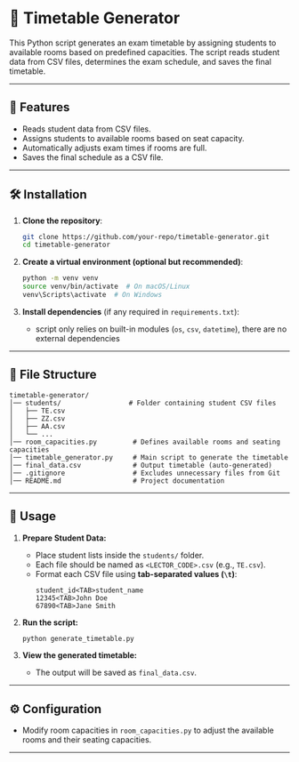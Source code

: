 # 📅 Timetable Generator

This Python script generates an exam timetable by assigning students to available rooms based on predefined capacities. The script reads student data from CSV files, determines the exam schedule, and saves the final timetable.

---

## 🚀 Features
- Reads student data from CSV files.
- Assigns students to available rooms based on seat capacity.
- Automatically adjusts exam times if rooms are full.
- Saves the final schedule as a CSV file.

---

## 🛠️ Installation

1. **Clone the repository**:
   ```sh
   git clone https://github.com/your-repo/timetable-generator.git
   cd timetable-generator
   ```

2. **Create a virtual environment (optional but recommended)**:
   ```sh
   python -m venv venv
   source venv/bin/activate  # On macOS/Linux
   venv\Scripts\activate  # On Windows
   ```

3. **Install dependencies** (if any required in `requirements.txt`):
    - script only relies on built-in modules (`os`, `csv`, `datetime`), there are no external dependencies

---

## 📂 File Structure

```
timetable-generator/
│── students/                 # Folder containing student CSV files
│   ├── TE.csv
│   ├── ZZ.csv
│   ├── AA.csv
│   └── ...  
│── room_capacities.py         # Defines available rooms and seating capacities
│── timetable_generator.py     # Main script to generate the timetable
│── final_data.csv             # Output timetable (auto-generated)
│── .gitignore                 # Excludes unnecessary files from Git
│── README.md                  # Project documentation
```

---

## 📌 Usage

1. **Prepare Student Data:**
   - Place student lists inside the `students/` folder.
   - Each file should be named as `<LECTOR_CODE>.csv` (e.g., `TE.csv`).
   - Format each CSV file using **tab-separated values (`\t`)**:
     ```
     student_id<TAB>student_name
     12345<TAB>John Doe
     67890<TAB>Jane Smith
     ```

2. **Run the script:**
   ```sh
   python generate_timetable.py
   ```

3. **View the generated timetable:**
   - The output will be saved as `final_data.csv`.

---

## ⚙️ Configuration

- Modify room capacities in `room_capacities.py` to adjust the available rooms and their seating capacities.

---